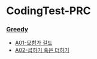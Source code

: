 # CodingTest-PRC
### [Greedy](https://github.com/geanhukim/ReadyForCodingTest/tree/main/Greedy)
* [A01-모험가 길드](https://github.com/geanhukim/ReadyForCodingTest/blob/main/Greedy/A01-%EB%AA%A8%ED%97%98%EA%B0%80%20%EA%B8%B8%EB%93%9C.md)
* [A02-곱하기 혹은 더하기](https://github.com/geanhukim/ReadyForCodingTest/blob/main/Greedy/A02-%EA%B3%B1%ED%95%98%EA%B8%B0%20%ED%98%B9%EC%9D%80%20%EB%8D%94%ED%95%98%EA%B8%B0.md)
